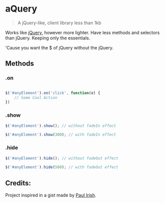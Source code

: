 # aQuery

> A jQuery-like, client library less than 1kb 

Works like [jQuery](https://github.com/jquery/jquery), however more lighter. Have less methods and selectors than jQuery. Keeping only the essentials.

'Cause you want the $ of jQuery without the jQuery.

## Methods

### .on

```javascript

$('#anyElement').on('click', function(e) {
	// Some Cool Action
})

```

### .show

```javascript
$('#anyElement').show(); // without fadeIn effect

$('#anyElement').show(300); // with fadeIn effect
```

### .hide

```javascript
$('#anyElement').hide(); // without fadeOut effect

$('#anyElement').hide(500); // with fadeOut effect
```

## Credits:

Project inspired in a gist made by [Paul Irish](https://gist.github.com/paulirish/12fb951a8b893a454b32).
